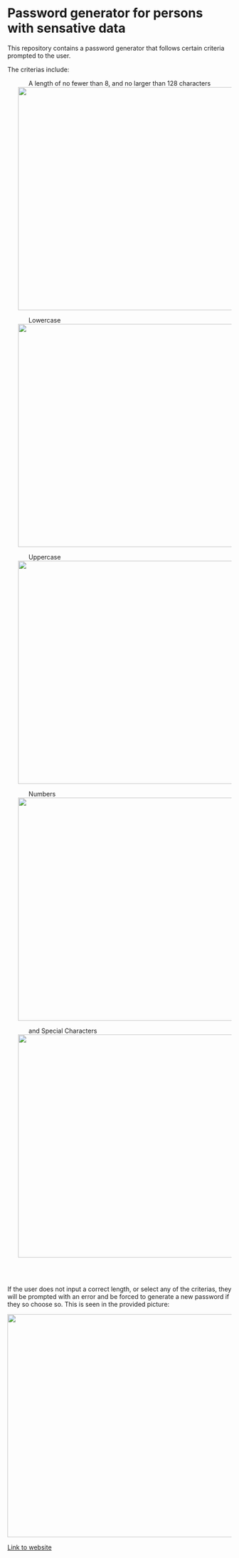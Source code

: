 <h1>Password generator for persons with sensative data</h1>

<p>This repository contains a password generator that follows certain criteria prompted to the user.</p> 

<p>The criterias include:<p>
<ul>
<ul>A length of no fewer than 8, and no larger than 128 characters</ul>

<img src = "https://user-images.githubusercontent.com/70537665/99853784-766dc380-2b38-11eb-944e-b6b651e1d33a.png" width = "1000px" height = "500px">

<ul>Lowercase</ul>

<img src = "https://user-images.githubusercontent.com/70537665/99853600-255dcf80-2b38-11eb-988d-efbe7e312a5d.png" width = "1000px" height = "500px">

<ul>Uppercase</ul>

<img src = "https://user-images.githubusercontent.com/70537665/99853637-38709f80-2b38-11eb-835f-fc607ad823e5.png" width = "1000px" height = "500px">

<ul>Numbers</ul>

<img src = "https://user-images.githubusercontent.com/70537665/99853657-3f97ad80-2b38-11eb-8d41-77e384f9e959.png" width = "1000px" height = "500px">

<ul>and Special Characters</ul>

<img src = "https://user-images.githubusercontent.com/70537665/99853685-4de5c980-2b38-11eb-957d-237066255eb1.png" width = "1000px" height = "500px">

</ul>

</br>
</br>

<p>If the user does not input a correct length, or select any of the criterias, they will be prompted with an error and be forced to generate a new password if they so choose so. This is seen in the provided picture:<p>

<img src = "https://user-images.githubusercontent.com/70537665/99853729-62c25d00-2b38-11eb-9381-e37bcc9c08be.png" width = "1000px" height = "500px">

<a href = "https://al0harussia.github.io/Password-Generator/">Link to website</a>